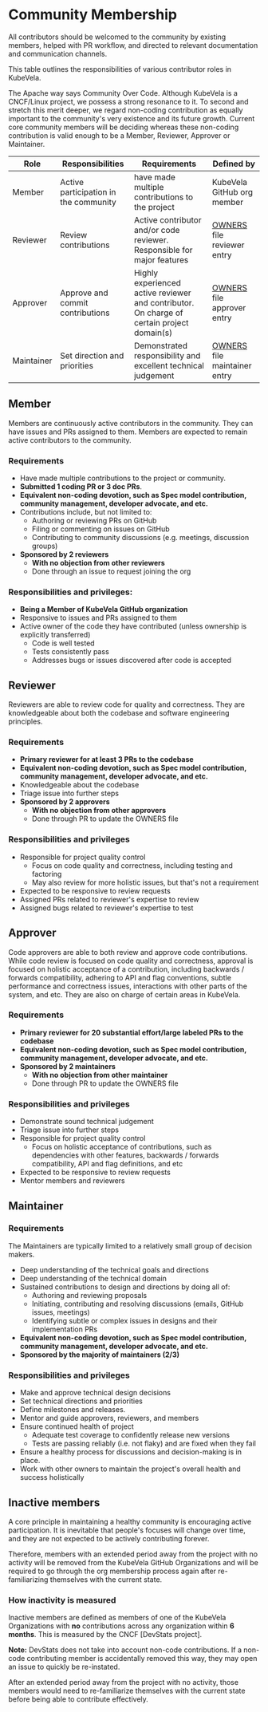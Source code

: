# Community Membership

All contributors should be welcomed to the community by existing members, helped with PR workflow, and directed to relevant documentation and communication channels.

This table outlines the responsibilities of various contributor roles in KubeVela.

The Apache way says Community Over Code. Although KubeVela is a CNCF/Linux project, we possess a strong resonance to it. To second and stretch this merit deeper, we regard non-coding contribution as equally important to the community's very existence and its future growth. Current core community members will be deciding whereas these non-coding contribution is valid enough to be a Member, Reviewer, Approver or Maintainer.

| Role | Responsibilities | Requirements | Defined by |
| -----| ---------------- | ------------ | -------|
| Member | Active participation in the community | have made multiple contributions to the project | KubeVela GitHub org member|
| Reviewer | Review contributions |  Active contributor and/or code reviewer. Responsible for major features | [OWNERS](./OWNERS.md#reviewers) file reviewer entry |
| Approver | Approve and commit contributions | Highly experienced active reviewer and contributor. On charge of certain project domain(s) | [OWNERS](./OWNERS.md#approvers) file approver entry|
| Maintainer | Set direction and priorities | Demonstrated responsibility and excellent technical judgement | [OWNERS](./OWNERS.md#maintainers) file maintainer entry |

## Member
Members are continuously active contributors in the community. They can have issues and PRs assigned to them. Members are expected to remain active contributors to the community.

### Requirements
- Have made multiple contributions to the project or community.
- **Submitted 1 coding PR or 3 doc PRs**.
- **Equivalent non-coding devotion, such as Spec model contribution, community management, developer advocate, and etc.**
- Contributions include, but not limited to:
   - Authoring or reviewing PRs on GitHub
   - Filing or commenting on issues on GitHub
   - Contributing to community discussions (e.g. meetings, discussion groups)
- **Sponsored by 2 reviewers**
   - **With no objection from other reviewers**
   - Done through an issue to request joining the org

### Responsibilities and privileges:
- **Being a Member of KubeVela GitHub organization**
- Responsive to issues and PRs assigned to them
- Active owner of the code they have contributed (unless ownership is explicitly transferred)
   - Code is well tested
   - Tests consistently pass
   - Addresses bugs or issues discovered after code is accepted

## Reviewer
Reviewers are able to review code for quality and correctness. They are knowledgeable about both the codebase and software engineering principles.
### Requirements
- **Primary reviewer for at least 3 PRs to the codebase**
- **Equivalent non-coding devotion, such as Spec model contribution, community management, developer advocate, and etc.**
- Knowledgeable about the codebase
- Triage issue into further steps
- **Sponsored by 2 approvers**
   - **With no objection from other approvers**
   - Done through PR to update the OWNERS file

### Responsibilities and privileges
- Responsible for project quality control
   - Focus on code quality and correctness, including testing and factoring
   - May also review for more holistic issues, but that's not a requirement
- Expected to be responsive to review requests
- Assigned PRs related to reviewer's expertise to review
- Assigned bugs related to reviewer's expertise to test

## Approver
Code approvers are able to both review and approve code contributions. While code review is focused on code quality and correctness, approval is focused on holistic acceptance of a contribution, including backwards / forwards compatibility, adhering to API and flag conventions, subtle performance and correctness issues, interactions with other parts of the system, and etc.
They are also on charge of certain areas in KubeVela.

### Requirements
- **Primary reviewer for 20 substantial effort/large labeled PRs to the codebase**
- **Equivalent non-coding devotion, such as Spec model contribution, community management, developer advocate, and etc.**
- **Sponsored by 2 maintainers**
   - **With no objection from other maintainer**
   - Done through PR to update the OWNERS file

### Responsibilities and privileges
- Demonstrate sound technical judgement
- Triage issue into further steps
- Responsible for project quality control
   - Focus on holistic acceptance of contributions, such as dependencies with other features, backwards / forwards compatibility, API and flag definitions, and etc
- Expected to be responsive to review requests
- Mentor members and reviewers

## Maintainer
### Requirements
The Maintainers are typically limited to a relatively small group of decision makers.
- Deep understanding of the technical goals and directions
- Deep understanding of the technical domain
- Sustained contributions to design and directions by doing all of:
   - Authoring and reviewing proposals
   - Initiating, contributing and resolving discussions (emails, GitHub issues, meetings)
   - Identifying subtle or complex issues in designs and their implementation PRs
- **Equivalent non-coding devotion, such as Spec model contribution, community management, developer advocate, and etc.**
- **Sponsored by the majority of maintainers (2/3)**

### Responsibilities and privileges
- Make and approve technical design decisions
- Set technical directions and priorities
- Define milestones and releases.
- Mentor and guide approvers, reviewers, and members
- Ensure continued health of project
   - Adequate test coverage to confidently release new versions
   - Tests are passing reliably (i.e. not flaky) and are fixed when they fail
- Ensure a healthy process for discussions and decision-making is in place.
- Work with other owners to maintain the project's overall health and success holistically

## Inactive members

A core principle in maintaining a healthy community is encouraging active
participation. It is inevitable that people's focuses will change over time, and
they are not expected to be actively contributing forever.

Therefore, members with an extended period away from the project with no activity
will be removed from the KubeVela GitHub Organizations and will be required to
go through the org membership process again after re-familiarizing themselves
with the current state.


### How inactivity is measured

Inactive members are defined as members of one of the KubeVela Organizations
with **no** contributions across any organization within **6 months**. This is
measured by the CNCF [DevStats project].

**Note:** DevStats does not take into account non-code contributions. If a
non-code contributing member is accidentally removed this way, they may open an
issue to quickly be re-instated.

After an extended period away from the project with no activity,
those members would need to re-familiarize themselves with the current state
before being able to contribute effectively.
